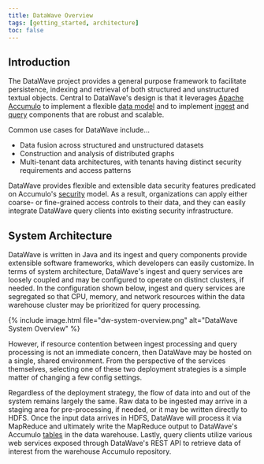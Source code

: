 ```yaml
---
title: DataWave Overview
tags: [getting_started, architecture]
toc: false
---
```


## Introduction

The DataWave project provides a general purpose framework to facilitate persistence, indexing
and retrieval of both structured and unstructured textual objects. Central to DataWave's design is that it leverages
[Apache Accumulo][apache_accumulo] to implement a flexible [data model](data-model) and to implement [ingest](../ingest/overview)
and [query](../query/overview) components that are robust and scalable.

Common use cases for DataWave include...

* Data fusion across structured and unstructured datasets
* Construction and analysis of distributed graphs
* Multi-tenant data architectures, with tenants having distinct security requirements and access patterns

DataWave provides flexible and extensible data security features predicated on Accumulo's [security][cell_level_sec] model.
As a result, organizations can apply either coarse- or fine-grained access controls to their data, and they can easily
integrate DataWave query clients into existing security infrastructure.

## System Architecture

DataWave is written in Java and its ingest and query components provide extensible software frameworks, which developers can
easily customize. In terms of system architecture, DataWave's ingest and query services are loosely coupled and may be
configured to operate on distinct clusters, if needed. In the configuration shown below, ingest and query services are segregated
so that CPU, memory, and network resources within the data warehouse cluster may be prioritized for query processing.

{% include image.html file="dw-system-overview.png" alt="DataWave System Overview" %}

However, if resource contention between ingest processing and query processing is not an immediate concern, then DataWave
may be hosted on a single, shared environment. From the perspective of the services themselves, selecting one of these two deployment
strategies is a simple matter of changing a few config settings.

Regardless of the deployment strategy, the flow of data into and out of the system remains largely the same. Raw data
to be ingested may arrive in a staging area for pre-processing, if needed, or it may be written directly to HDFS. Once the
input data arrives in HDFS, DataWave will process it via MapReduce and ultimately write the MapReduce output to DataWave's Accumulo
[tables](data-model) in the data warehouse. Lastly, query clients utilize various web services exposed through DataWave's
REST API to retrieve data of interest from the warehouse Accumulo repository.

[apache_accumulo]: http://accumulo.apache.org/
[apache_hadoop]: http://hadoop.apache.org/
[cell_level_sec]: https://accumulo.apache.org/1.9/accumulo_user_manual.html#_security


